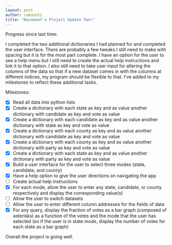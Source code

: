 ```yaml
---
layout: post
author: camazotz
title: "Navaneet's Project Update Two!"
---
```


Progress since last time:

I completed the two additional dictionaries I had planned for and completed the user interface. There are probably a few tweaks I still need to make with spacing but it is for the most part complete. I have an option for the user to see a help menu but I still need to create the actual help instructions and link it to that option. I also still need to take user input for altering the columns of the data so that if a new dataset comes in with the columns at different indices, my program should be flexible to that. I've added to my milestones to reflect these additional tasks.

Milestones:

- [x] Read all data into python lists
- [x] Create a dictionary with each state as key and as value another dictionary with candidate as key and vote as value
- [x] Create a dictionary with each candidate as key and as value another dictionary with state as key and vote as value
- [x] Create a dictionary with each county as key and as value another dictionary with candidate as key and vote as value
- [x] Create a dictionary with each county as key and as value another dictionary with party as key and vote as value
- [x] Create a dictionary with each state as key and as value another dictionary with party as key and vote as value
- [x] Build a user interface for the user to select three modes (state, candidate, and county)
- [x] Have a help option to give the user directions on navigating the app
- [ ] Create actual help instructions
- [x] For each mode, allow the user to enter any state, candidate, or county respectively and display the corresponding value(s)
- [ ] Allow the user to switch datasets
- [ ] Allow the user to enter different column addresses for the fields of data
- [x] For any query, display the fraction of votes as a bar graph (composed of asterisks) as a function of the votes and the mode that the user has selected (so if the user is in state mode, display the number of votes for each state as a bar graph)

Overall the project is going well.
